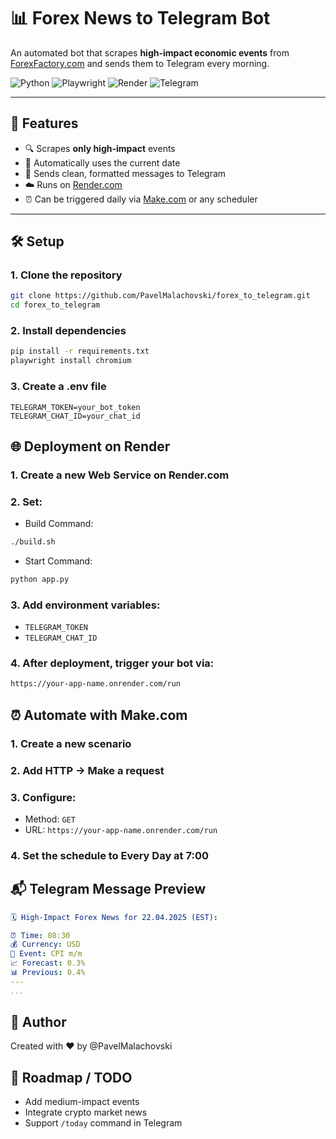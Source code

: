 # 📊 Forex News to Telegram Bot

An automated bot that scrapes **high-impact economic events** from [ForexFactory.com](https://www.forexfactory.com/calendar) and sends them to Telegram every morning.

![Python](https://img.shields.io/badge/Python-3.11-blue)
![Playwright](https://img.shields.io/badge/Playwright-enabled-green)
![Render](https://img.shields.io/badge/Deployed%20on-Render-success)
![Telegram](https://img.shields.io/badge/Telegram-Bot-blue)

---

## 🚀 Features

- 🔍 Scrapes **only high-impact** events
- 📅 Automatically uses the current date
- 💬 Sends clean, formatted messages to Telegram
- ☁️ Runs on [Render.com](https://render.com)
- ⏰ Can be triggered daily via [Make.com](https://make.com) or any scheduler

---

## 🛠️ Setup

### 1. Clone the repository

```bash
git clone https://github.com/PavelMalachovski/forex_to_telegram.git
cd forex_to_telegram
```
### 2. Install dependencies
```bash
pip install -r requirements.txt
playwright install chromium
```
### 3. Create a .env file
```env
TELEGRAM_TOKEN=your_bot_token
TELEGRAM_CHAT_ID=your_chat_id
```

## 🌐 Deployment on Render
### 1. Create a new Web Service on Render.com
### 2. Set:
 * Build Command:
```bash
./build.sh
```
 * Start Command:
```bash
python app.py
```
### 3. Add environment variables:
* ```TELEGRAM_TOKEN```
* ```TELEGRAM_CHAT_ID```
### 4. After deployment, trigger your bot via:
```bash
https://your-app-name.onrender.com/run
```

## ⏰ Automate with Make.com
### 1. Create a new scenario
### 2. Add HTTP → Make a request
### 3. Configure:
* Method: ```GET```
* URL: ```https://your-app-name.onrender.com/run```
### 4. Set the schedule to Every Day at 7:00

## 📬 Telegram Message Preview
```yaml
🗓️ High-Impact Forex News for 22.04.2025 (EST):

⏰ Time: 08:30
💰 Currency: USD
📰 Event: CPI m/m
📈 Forecast: 0.3%
📊 Previous: 0.4%
---
...
```
## 🤝 Author
Created with ❤️ by @PavelMalachovski

## 📌 Roadmap / TODO
 * Add medium-impact events
 * Integrate crypto market news
 * Support ```/today``` command in Telegram
